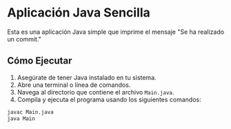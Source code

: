 # Aplicación Java Sencilla

Esta es una aplicación Java simple que imprime el mensaje "Se ha realizado un commit."

## Cómo Ejecutar

1. Asegúrate de tener Java instalado en tu sistema.
2. Abre una terminal o línea de comandos.
3. Navega al directorio que contiene el archivo `Main.java`.
4. Compila y ejecuta el programa usando los siguientes comandos:

```bash
javac Main.java
java Main